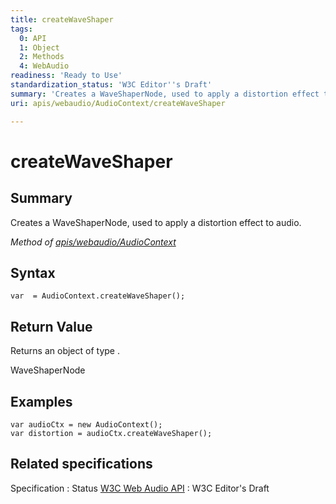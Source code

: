 ```yaml
---
title: createWaveShaper
tags:
  0: API
  1: Object
  2: Methods
  4: WebAudio
readiness: 'Ready to Use'
standardization_status: 'W3C Editor''s Draft'
summary: 'Creates a WaveShaperNode, used to apply a distortion effect to audio.'
uri: apis/webaudio/AudioContext/createWaveShaper

---
```

# createWaveShaper

## Summary

Creates a WaveShaperNode, used to apply a distortion effect to audio.

*Method of [apis/webaudio/AudioContext](/apis/webaudio/AudioContext)*

## Syntax

``` {.js}
var  = AudioContext.createWaveShaper();
```

## Return Value

Returns an object of type .

WaveShaperNode

## Examples

``` {.js}
var audioCtx = new AudioContext();
var distortion = audioCtx.createWaveShaper();
```

## Related specifications

Specification
:   Status
[W3C Web Audio API](http://webaudio.github.io/web-audio-api/)
:   W3C Editor's Draft

